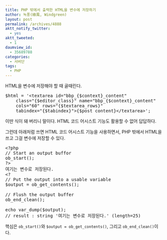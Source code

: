```yaml
---
title: PHP 밖에서 출력한 HTML을 변수에 저장하기
author: 녹풍(綠風, Windgreen)
layout: post
permalink: /archives/4888
aktt_notify_twitter:
  - yes
aktt_tweeted:
  - 1
daumview_id:
  - 35689788
categories:
  - 서버단
tags:
  - PHP
---
```

HTML을 변수에 저장해야 할 때 골때린다.

<pre class="brush: bash; gutter: true; first-line: 1">$html = &#039;&lt;textarea id="bbp_{$context}_content" 
	class="{$editor_class}" name="bbp_{$context}_content" 
	cols="60" rows="{$textarea_rows}" 
	tabindex="{$tabindex}"&gt;{$post_content}&lt;/textarea&gt;&#039;;</pre>

이딴 식이 돼 버리니 말이다. HTML 코드 어시스트 기능도 활용할 수 없어 답답하다.

그런데 아래처럼 쓰면 HTML 코드 어시스트 기능을 사용하면서, PHP 밖에서 HTML을 쓰고 그걸 변수에 저장할 수 있다.

<pre class="brush: php; gutter: true; first-line: 1">&lt;?php
// Start an output buffor
ob_start();
?&gt;
여기는 변수로 저장된다.
&lt;?
// Put the output into a usable variable
$output = ob_get_contents();

// Flush the output buffer
ob_end_clean();

echo var_dump($output);
// result : string &#039;여기는 변수로 저장된다.&#039; (length=25)</pre>

핵심은 `ob_start()`와 `$output = ob_get_contents()`, 그리고 `ob_end_clean()`이다.